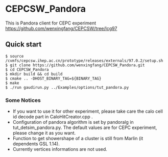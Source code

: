 # CEPCSW_Pandora
This is Pandora client for CEPC experiment https://github.com/wenxingfang/CEPCSW/tree/lcg97
## Quick start
```
$ source /cvmfs/cepcsw.ihep.ac.cn/prototype/releases/externals/97.0.2/setup.sh
$ git clone https://github.com/wenxingfang/CEPCSW_Pandora.git
$ cd CEPCSW_Pandora
$ mkdir build && cd build
$ cmake .. -DHOST_BINARY_TAG=${BINARY_TAG}
$ make
$ ./run gaudirun.py ../Examples/options/tut_pandora.py
```
### Some Notices
* If you want to use it for other experiment, please take care the calo cell id decode part in CaloHitCreator.cpp .
* Configuration of pandora algorithm is set by pandoralg in tut_detsim_pandora.py. The default values are for CEPC experiment, please change it as you want.
* Function to get showershape of a cluster is still from Marlin (it dependents GSL 1.14).
* Currently vertices informations are not used.
